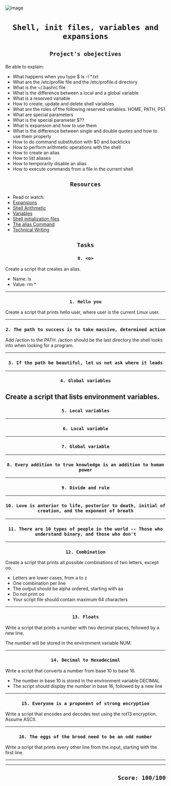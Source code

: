 ![image](https://miro.medium.com/v2/resize:fit:828/format:webp/1*F20fM4cjs0LqvbaZ8BN2oA.jpeg)


# <p align=center >`Shell, init files, variables and expansions`</p>
## <p align=center> `Project's obejectives` </p>
Be able to explain:
- What happens when you type $ ls -l *.txt
- What are the /etc/profile file and the /etc/profile.d directory
- What is the ~/.bashrc file
- What is the difference between a local and a global variable
- What is a reserved variable
- How to create, update and delete shell variables
- What are the roles of the following reserved variables: HOME, PATH, PS1
- What are special parameters
- What is the special parameter $??
- What is expansion and how to use them
- What is the difference between single and double quotes and how to use them properly
- How to do command substitution with $() and backticks
- How to perform arithmetic operations with the shell
- How to create an alias
- How to list aliases
- How to temporarily disable an alias
- How to execute commands from a file in the current shell


## <p align=center >`Resources`</p>
- Read or watch:
- [Expansions](https://intranet.hbtn.io/rltoken/qvjamZX_aoZmdZOiEapxzw)
- [Shell Arithmetic](https://intranet.hbtn.io/rltoken/CuAnsjJ9mg_y-zBVwmn7mg)
- [Variables](https://intranet.hbtn.io/rltoken/vjgJv9-2mvkhoMT05Mk-VA)
- [Shell initialization files](https://intranet.hbtn.io/rltoken/0DxDIIG_UpoM7cKGhsuVWw)
- [The alias Command](https://intranet.hbtn.io/rltoken/vOCzCs3YAUxGZlfD4PTeeg)
- [Technical Writing](https://intranet.hbtn.io/rltoken/Q8zTND7LWon8lD__raFNUw)

## <p align=center>`Tasks`</p>
### <p align=center>`0. <o>`</p>
Create a script that creates an alias.

- Name: ls
- Value: rm *


----------------------------------------------------------------------------------------------------------------
### <p align=center>`1. Hello you`</p>
Create a script that prints hello user, where user is the current Linux user.

----------------------------------------------------------------------------------------------------------------
### <p align=center>`2. The path to success is to take massive, determined action`</p>
Add /action to the PATH. /action should be the last directory the shell looks into when looking for a program.

----------------------------------------------------------------------------------------------------------------
### <p align=center>`3. If the path be beautiful, let us not ask where it leads`</p>


----------------------------------------------------------------------------------------------------------------
### <p align=center>`4. Global variables`</p>

Create a script that lists environment variables.
----------------------------------------------------------------------------------------------------------------
### <p align=center>`5. Local variables`</p>


----------------------------------------------------------------------------------------------------------------
### <p align=center>`6. Local variable`</p>


----------------------------------------------------------------------------------------------------------------
### <p align=center>`7. Global variable`</p>


----------------------------------------------------------------------------------------------------------------
### <p align=center>`8. Every addition to true knowledge is an addition to human power`</p>


----------------------------------------------------------------------------------------------------------------
### <p align=center>`9. Divide and rule`</p>


----------------------------------------------------------------------------------------------------------------
### <p align=center>`10. Love is anterior to life, posterior to death, initial of creation, and the exponent of breath`</p>


----------------------------------------------------------------------------------------------------------------
### <p align=center>`11. There are 10 types of people in the world -- Those who understand binary, and those who don't`</p>


----------------------------------------------------------------------------------------------------------------
### <p align=center>`12. Combination`</p>
Create a script that prints all possible combinations of two letters, except oo.

- Letters are lower cases, from a to z
- One combination per line
- The output should be alpha ordered, starting with aa
- Do not print oo
- Your script file should contain maximum 64 characters

----------------------------------------------------------------------------------------------------------------
### <p align=center>`13. Floats`</p>
Write a script that prints a number with two decimal places, followed by a new line.

The number will be stored in the environment variable NUM.

----------------------------------------------------------------------------------------------------------------
### <p align=center>`14. Decimal to Hexadecimal`</p>
Write a script that converts a number from base 10 to base 16.

- The number in base 10 is stored in the environment variable DECIMAL
- The script should display the number in base 16, followed by a new line

----------------------------------------------------------------------------------------------------------------
### <p align=center>`15. Everyone is a proponent of strong encryption`</p>
Write a script that encodes and decodes text using the rot13 encryption. Assume ASCII.

----------------------------------------------------------------------------------------------------------------
### <p align=center>`16. The eggs of the brood need to be an odd number`</p>
Write a script that prints every other line from the input, starting with the first line.

----------------------------------------------------------------------------------------------------------------



----------------------------------------------------------------------------------------------------------------


## <p align=right>`Score: 100/100`</p>

